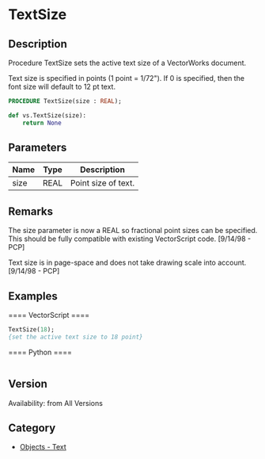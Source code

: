 # TextSize

## Description
Procedure TextSize sets the active text size of a VectorWorks document.

Text size is specified in points (1 point = 1/72&quot;). If 0 is specified, then the font size will default to 12 pt text.

```pascal
PROCEDURE TextSize(size : REAL);
```

```python
def vs.TextSize(size):
    return None
```

## Parameters
|Name|Type|Description|
|---|---|---|
|size|REAL|Point size of text.|

## Remarks
The size parameter is now a REAL so fractional point sizes can be specified. This should be fully compatible with existing VectorScript code. [9/14/98 - PCP] 

Text size is in page-space and does not take drawing scale into account.  [9/14/98 - PCP]

## Examples
==== VectorScript ====
```pascal
TextSize(18);
{set the active text size to 18 point}
```
==== Python ====
```python

```

## Version
Availability: from All Versions

## Category
* [Objects - Text](../Categories/Objects%20-%20Text.md)
